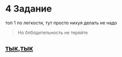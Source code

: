 # 4 Задание
топ 1 по легкости, тут просто нихуя делать не надо

> Но блблдительность не теряйте

## [тык](https://www.youtube.com/watch?v=nKJAH6dcKcs),[тык](https://www.youtube.com/watch?v=sDKY7NZ6rTI)